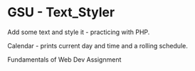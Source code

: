 GSU - Text_Styler
===========

Add some text and style it - practicing with PHP.

Calendar - prints current day and time and a rolling schedule.

Fundamentals of Web Dev Assignment 
